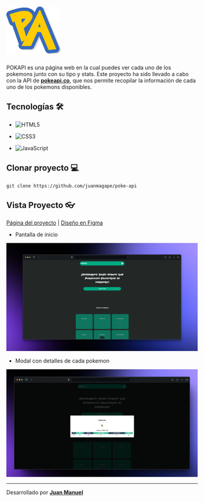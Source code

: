 # ![pokapilogo](./pokeapilogo.png)

POKAPI es una página web en la cual puedes ver cada uno de los pokemons junto con su tipo y stats.
Este proyecto ha sido llevado a cabo con la API de **[pokeapi.co](https://pokeapi.co/)**, que nos permite recopilar la información de cada uno de los pokemons disponibles.

## Tecnologías​ :hammer_and_wrench:

- ![HTML5](https://img.shields.io/badge/html5-%23E34F26.svg?style=for-the-badge&logo=html5&logoColor=white)

- ![CSS3](https://img.shields.io/badge/css3-%231572B6.svg?style=for-the-badge&logo=css3&logoColor=white)

- ![JavaScript](https://img.shields.io/badge/javascript-%23323330.svg?style=for-the-badge&logo=javascript&logoColor=%23F7DF1E)


## Clonar proyecto 💻

```
git clone https://github.com/juanmagape/poke-api
```

## Vista Proyecto 👓

[Página del proyecto](https://poke-api-juanmagape.vercel.app/) | 
[Diseño en Figma](https://www.figma.com/design/pqNwplw8iONPeUkDgQQhPw/pokapi-(Copy)?t=95Vd699xQMc7I8vl-1)

- Pantalla de inicio

![pokemon](./imgs/pagein.png)

- Modal con detalles de cada pokemon

![pokemonModal](./imgs/pagepok.png)

------

Desarrollado por [**Juan Manuel**](https://www.linkedin.com/in/juanma-gape/)
